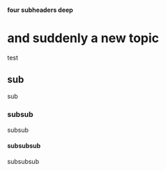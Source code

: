 #### four subheaders deep

# and suddenly a new topic
test
## sub
sub
### subsub
subsub
#### subsubsub
subsubsub
